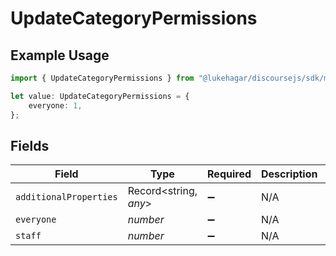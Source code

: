 # UpdateCategoryPermissions

## Example Usage

```typescript
import { UpdateCategoryPermissions } from "@lukehagar/discoursejs/sdk/models/operations";

let value: UpdateCategoryPermissions = {
    everyone: 1,
};
```

## Fields

| Field                  | Type                   | Required               | Description            | Example                |
| ---------------------- | ---------------------- | ---------------------- | ---------------------- | ---------------------- |
| `additionalProperties` | Record<string, *any*>  | :heavy_minus_sign:     | N/A                    |                        |
| `everyone`             | *number*               | :heavy_minus_sign:     | N/A                    | 1                      |
| `staff`                | *number*               | :heavy_minus_sign:     | N/A                    |                        |
